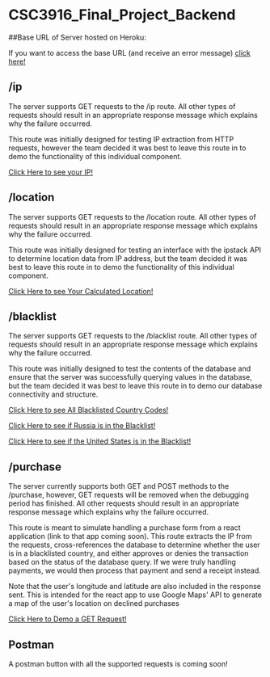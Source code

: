 # CSC3916_Final_Project_Backend

##Base URL of Server hosted on Heroku:

If you want to access the base URL (and receive an error message) [click here!](https://csc3916-final-project-backend.herokuapp.com)

## /ip

The server supports GET requests to the /ip route. All other types of requests should result in an appropriate response message which explains why the failure occurred.

This route was initially designed for testing IP extraction from HTTP requests, however the team decided it was best to leave this route in to demo the functionality of this individual component.

[Click Here to see your IP!](https://csc3916-final-project-backend.herokuapp.com/ip)

## /location

The server supports GET requests to the /location route. All other types of requests should result in an appropriate response message which explains why the failure occurred.

This route was initially designed for testing an interface with the ipstack API to determine location data from IP address, but the team decided it was best to leave this route in to demo the functionality of this individual component.

[Click Here to see Your Calculated Location!](https://csc3916-final-project-backend.herokuapp.com/location)

## /blacklist

The server supports GET requests to the /blacklist route. All other types of requests should result in an appropriate response message which explains why the failure occurred.

This route was initially designed to test the contents of the database and ensure that the server was successfully querying values in the database, but the team decided it was best to leave this route in to demo our database connectivity and structure.

[Click Here to see All Blacklisted Country Codes!](https://csc3916-final-project-backend.herokuapp.com/blacklist)

[Click Here to see if Russia is in the Blacklist!](https://csc3916-final-project-backend.herokuapp.com/blacklist?countryCode=RU)

[Click Here to see if the United States is in the Blacklist!](https://csc3916-final-project-backend.herokuapp.com/blacklist?countryCode=US)

## /purchase

The server currently supports both GET and POST methods to the /purchase, however, GET requests will be removed when the debugging period has finished. All other requests should result in an appropriate response message which explains why the failure occurred.

This route is meant to simulate handling a purchase form from a react application (link to that app coming soon). This route extracts the IP from the requests, cross-references the database to determine whether the user is in a blacklisted country, and either approves or denies the transaction based on the status of the database query. If we were truly handling payments, we would then process that payment and send a receipt instead. 

Note that the user's longitude and latitude are also included in the response sent. This is intended for the react app to use Google Maps' API to generate a map of the user's location on declined purchases

[Click Here to Demo a GET Request!](https://csc3916-final-project-backend.herokuapp.com/purchase)

## Postman

A postman button with all the supported requests is coming soon!
